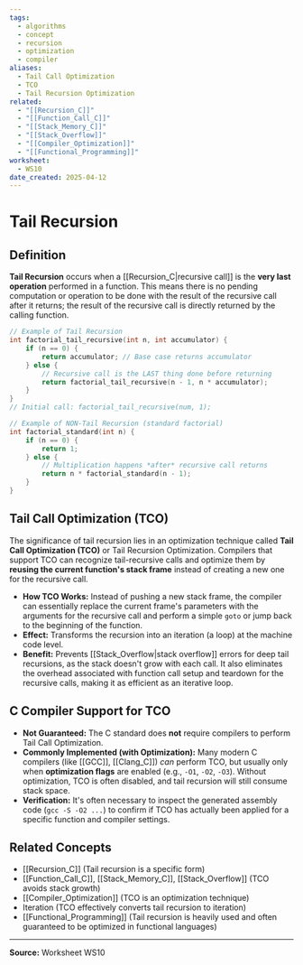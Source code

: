 ```yaml
---
tags:
  - algorithms
  - concept
  - recursion
  - optimization
  - compiler
aliases:
  - Tail Call Optimization
  - TCO
  - Tail Recursion Optimization
related:
  - "[[Recursion_C]]"
  - "[[Function_Call_C]]"
  - "[[Stack_Memory_C]]"
  - "[[Stack_Overflow]]"
  - "[[Compiler_Optimization]]"
  - "[[Functional_Programming]]"
worksheet:
  - WS10
date_created: 2025-04-12
---
```

# Tail Recursion

## Definition

**Tail Recursion** occurs when a [[Recursion_C|recursive call]] is the **very last operation** performed in a function. This means there is no pending computation or operation to be done with the result of the recursive call after it returns; the result of the recursive call is directly returned by the calling function.

```c
// Example of Tail Recursion
int factorial_tail_recursive(int n, int accumulator) {
    if (n == 0) {
        return accumulator; // Base case returns accumulator
    } else {
        // Recursive call is the LAST thing done before returning
        return factorial_tail_recursive(n - 1, n * accumulator);
    }
}
// Initial call: factorial_tail_recursive(num, 1);

// Example of NON-Tail Recursion (standard factorial)
int factorial_standard(int n) {
    if (n == 0) {
        return 1;
    } else {
        // Multiplication happens *after* recursive call returns
        return n * factorial_standard(n - 1);
    }
}
```

## Tail Call Optimization (TCO)

The significance of tail recursion lies in an optimization technique called **Tail Call Optimization (TCO)** or Tail Recursion Optimization. Compilers that support TCO can recognize tail-recursive calls and optimize them by **reusing the current function's stack frame** instead of creating a new one for the recursive call.

- **How TCO Works:** Instead of pushing a new stack frame, the compiler can essentially replace the current frame's parameters with the arguments for the recursive call and perform a simple `goto` or jump back to the beginning of the function.
- **Effect:** Transforms the recursion into an iteration (a loop) at the machine code level.
- **Benefit:** Prevents [[Stack_Overflow|stack overflow]] errors for deep tail recursions, as the stack doesn't grow with each call. It also eliminates the overhead associated with function call setup and teardown for the recursive calls, making it as efficient as an iterative loop.

## C Compiler Support for TCO

- **Not Guaranteed:** The C standard does **not** require compilers to perform Tail Call Optimization.
- **Commonly Implemented (with Optimization):** Many modern C compilers (like [[GCC]], [[Clang_C]]) *can* perform TCO, but usually only when **optimization flags** are enabled (e.g., `-O1`, `-O2`, `-O3`). Without optimization, TCO is often disabled, and tail recursion will still consume stack space.
- **Verification:** It's often necessary to inspect the generated assembly code (`gcc -S -O2 ...`) to confirm if TCO has actually been applied for a specific function and compiler settings.

## Related Concepts
- [[Recursion_C]] (Tail recursion is a specific form)
- [[Function_Call_C]], [[Stack_Memory_C]], [[Stack_Overflow]] (TCO avoids stack growth)
- [[Compiler_Optimization]] (TCO is an optimization technique)
- Iteration (TCO effectively converts tail recursion to iteration)
- [[Functional_Programming]] (Tail recursion is heavily used and often guaranteed to be optimized in functional languages)

---
**Source:** Worksheet WS10